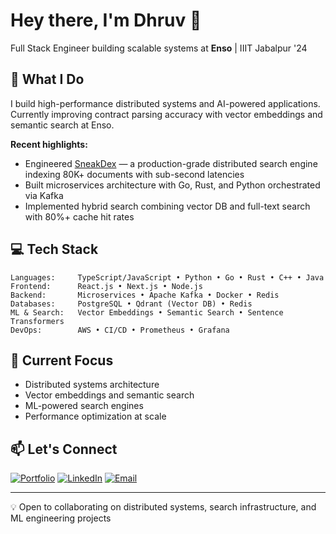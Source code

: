 # Hey there, I'm Dhruv 👋

Full Stack Engineer building scalable systems at **Enso** | IIIT Jabalpur '24

## 🚀 What I Do

I build high-performance distributed systems and AI-powered applications. Currently improving contract parsing accuracy with vector embeddings and semantic search at Enso.

**Recent highlights:**
- Engineered [SneakDex](https://www.dhruvrishishwar.com/projects/sneakdex/live) — a production-grade distributed search engine indexing 80K+ documents with sub-second latencies
- Built microservices architecture with Go, Rust, and Python orchestrated via Kafka
- Implemented hybrid search combining vector DB and full-text search with 80%+ cache hit rates

## 💻 Tech Stack

```
Languages:     TypeScript/JavaScript • Python • Go • Rust • C++ • Java
Frontend:      React.js • Next.js • Node.js
Backend:       Microservices • Apache Kafka • Docker • Redis
Databases:     PostgreSQL • Qdrant (Vector DB) • Redis
ML & Search:   Vector Embeddings • Semantic Search • Sentence Transformers
DevOps:        AWS • CI/CD • Prometheus • Grafana
```

## 🔧 Current Focus

- Distributed systems architecture
- Vector embeddings and semantic search
- ML-powered search engines
- Performance optimization at scale

## 📫 Let's Connect

[![Portfolio](https://img.shields.io/badge/Portfolio-dhruvrishishwar.com-000000?style=flat&logo=safari&logoColor=white)](https://www.dhruvrishishwar.com)
[![LinkedIn](https://img.shields.io/badge/LinkedIn-dhruvrishishwar-0077B5?style=flat&logo=linkedin)](https://linkedin.com/in/dhruvrishishwar)
[![Email](https://img.shields.io/badge/Email-dhruvrishishwar2@gmail.com-D14836?style=flat&logo=gmail&logoColor=white)](mailto:dhruvrishishwar2@gmail.com)

---

💡 Open to collaborating on distributed systems, search infrastructure, and ML engineering projects
